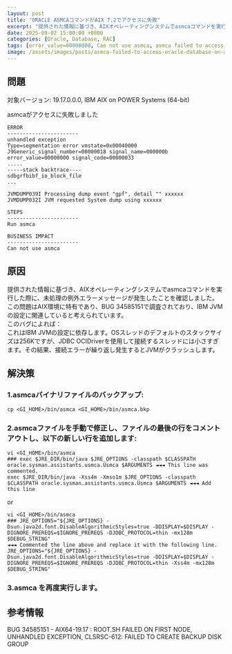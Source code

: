 ```yaml
---
layout: post
title: "ORACLE ASMCAコマンドがAIX 7.2でアクセスに失敗"
excerpt: "提供された情報に基づき、AIXオペレーティングシステムでasmcaコマンドを実行した際に、未処理の例外エラーメッセージが発生したことを確認しました。この問題はAIX環境に特有であり、BUG 34585151で調査されており、IBM JVMの設定に関連していると考えられています。"
date: 2025-09-02 15:00:00 +0800
categories: [Oracle, Database, RAC]
tags: [error_value=00000000, Can not use asmca, asmca failed to access oracle, rac, oracle]
image: /assets/images/posts/asmca-failed-to-access-oracle-database-on-aix.jpg
---
```


## 問題  
対象バージョン: 19.17.0.0.0, IBM AIX on POWER Systems (64-bit)  

asmcaがアクセスに失敗しました  
```
ERROR
-----------------------
unhandled exception
Type=segmentation error vmstate=0x00040000
J9Generic_signal_number=00000018 signal_name=000000b error_value=00000000 signal_code=00000033
.....
-----stack backtrace----
sdbgrfbibf_io_block_file
...

JVMDUMP039I Processing dump event "gpf", detail "" xxxxxx
JVMDUMP032I JVM requested System dump using xxxxxx

STEPS
-----------------------
Run asmca

BUSINESS IMPACT
-----------------------
Can not use asmca
```

## 原因  
提供された情報に基づき、AIXオペレーティングシステムでasmcaコマンドを実行した際に、未処理の例外エラーメッセージが発生したことを確認しました。  
この問題はAIX環境に特有であり、BUG 34585151で調査されており、IBM JVMの設定に関連していると考えられています。  
このバグによれば：  
これはIBM JVMの設定に依存します。OSスレッドのデフォルトのスタックサイズは256Kですが、JDBC OCIDriverを使用して接続するスレッドには小さすぎます。その結果、接続エラーが繰り返し発生するとJVMがクラッシュします。  

## 解決策  
### 1.asmcaバイナリファイルのバックアップ:  
```
cp <GI_HOME>/bin/asmca <GI_HOME>/bin/asmca.bkp  
```

### 2.asmcaファイルを手動で修正し、ファイルの最後の行をコメントアウトし、以下の新しい行を追加します:  
```
vi <GI_HOME>/bin/asmca  
### exec $JRE_DIR/bin/java $JRE_OPTIONS -classpath $CLASSPATH oracle.sysman.assistants.usmca.Usmca $ARGUMENTS ◄◄◄ This line was commented.  
exec $JRE_DIR/bin/java -Xss4m -Xmso1m $JRE_OPTIONS -classpath $CLASSPATH oracle.sysman.assistants.usmca.Usmca $ARGUMENTS ◄◄◄ Add this line  
```
or  
```
vi <GI_HOME>/bin/asmca  
### JRE_OPTIONS="${JRE_OPTIONS} -Dsun.java2d.font.DisableAlgorithmicStyles=true -DDISPLAY=$DISPLAY -DIGNORE_PREREQS=$IGNORE_PREREQS -DJDBC_PROTOCOL=thin -mx128m $DEBUG_STRING"  
◄◄◄ Commented the line above and replace it with the following line.  
JRE_OPTIONS="${JRE_OPTIONS} -Dsun.java2d.font.DisableAlgorithmicStyles=true -DDISPLAY=$DISPLAY -DIGNORE_PREREQS=$IGNORE_PREREQS -DJDBC_PROTOCOL=thin -Xss4m -mx128m $DEBUG_STRING"  
```

### 3.asmca を再度実行します。

## 参考情報  
BUG 34585151 - AIX64-19.17 : ROOT.SH FAILED ON FIRST NODE, UNHANDLED EXCEPTION, CLSRSC-612: FAILED TO CREATE BACKUP DISK GROUP  

